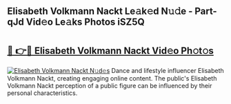 ## Elisabeth Volkmann Nackt Le𝚊k𝚎d N𝚞𝚍e - Part-qJd Vid𝚎o Le𝚊ks Photos iSZ5Q

# <h2><a href="http://fb7p7dw.evod.top/?m=Elisabeth+Volkmann+Nackt">🔗 👉🔴 Elisabeth Volkmann Nackt Vid𝚎o Ph𝚘t𝚘s</a></h2>

[![Elisabeth Volkmann Nackt N𝚞d𝚎s](https://i.imgur.com/8V9OHl7.gif)](http://fb7p7dw.evod.top/?m=Elisabeth+Volkmann+Nackt)
Dance and lifestyle influencer Elisabeth Volkmann Nackt, creating engaging online content. The public's Elisabeth Volkmann Nackt perception of a public figure can be influenced by their personal characteristics. 
